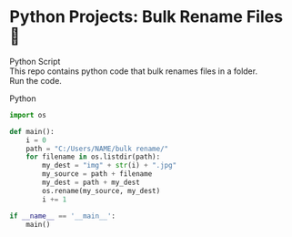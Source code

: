 # Python Projects: Bulk Rename Files 🐍
Python Script <br>
This repo contains python code that bulk renames files in a folder. <br>
Run the code.

Python
```python
import os 

def main():
    i = 0
    path = "C:/Users/NAME/bulk rename/"
    for filename in os.listdir(path):
        my_dest = "img" + str(i) + ".jpg"
        my_source = path + filename
        my_dest = path + my_dest
        os.rename(my_source, my_dest)
        i += 1

if __name__ == '__main__':
    main()
```



